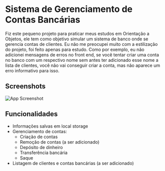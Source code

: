 # Sistema de Gerenciamento de Contas Bancárias

Fiz este pequeno projeto para praticar meus estudos em Orientação a Objetos, ele tem como objetivo simular um sistema de banco onde se gerencia contas de clientes. Eu não me preocupei muito com a estilização do projeto, foi feito apenas para estudo. Como por exemplo, eu não adicionei mensagens de erros no front end, se você tentar criar uma conta no banco com um respectivo nome sem antes ter adicionado esse nome a lista de clientes, você não vai conseguir criar a conta, mas não aparece um erro informativo para isso.




## Screenshots

![App Screenshot](https://i.imgur.com/SVkqqYt.png)


## Funcionalidades

- Informações salvas em local storage
- Gerenciamento de contas:
    - Criação de contas
    - Remoção de contas (a ser adicionado)
    - Depósito de dinheiro
    - Transferência bancária
    - Saque
- Listagem de clientes e contas bancárias (a ser adicionado)

